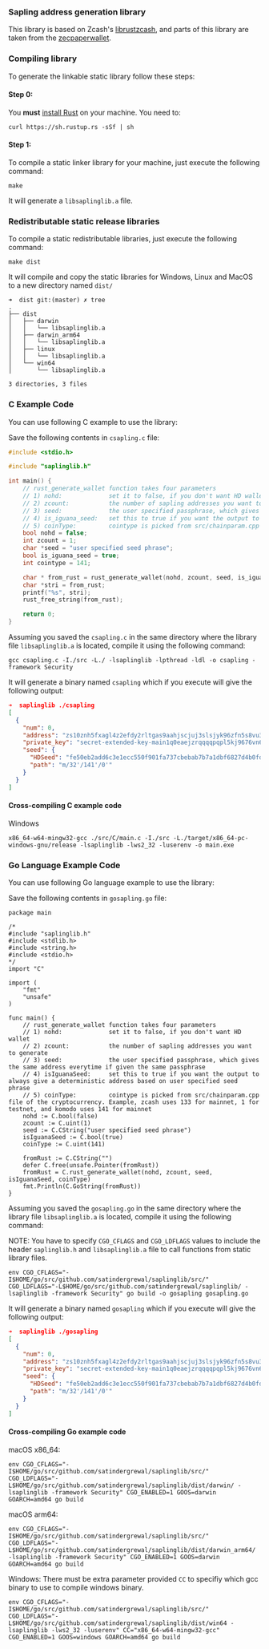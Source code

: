 
### Sapling address generation library

This library is based on Zcash's [librustzcash](https://github.com/zcash/librustzcash), and parts of this library are taken from the [zecpaperwallet](https://github.com/adityapk00/zecpaperwallet).

### Compiling library

To generate the linkable static library follow these steps:

#### Step 0:

You **must** [install Rust](https://www.rust-lang.org/tools/install) on your machine. You need to:

```shell
curl https://sh.rustup.rs -sSf | sh
```

#### Step 1:

To compile a static linker library for your machine, just execute the following command:

```shell
make
```

It will generate a `libsaplinglib.a` file.


### Redistributable static release libraries

To compile a static redistributable libraries, just execute the following command:

```shell
make dist
```

It will compile and copy the static libraries for Windows, Linux and MacOS to a new directory named `dist/`

```shell
➜  dist git:(master) ✗ tree
.
├── dist
│   ├── darwin
│   │   └── libsaplinglib.a
│   ├── darwin_arm64
│   │   └── libsaplinglib.a
│   ├── linux
│   │   └── libsaplinglib.a
│   └── win64
│       └── libsaplinglib.a

3 directories, 3 files
```


### C Example Code

You can use following C example to use the library:

Save the following contents in `csapling.c` file:

```C
#include <stdio.h>

#include "saplinglib.h"

int main() {
	// rust_generate_wallet function takes four parameters
	// 1) nohd:				set it to false, if you don't want HD wallet
	// 2) zcount:			the number of sapling addresses you want to generate
	// 3) seed:				the user specified passphrase, which gives the same address everytime if given the same passphrase
	// 4) is_iguana_seed:	set this to true if you want the output to always give a deterministic address based on user specified seed phrase
	// 5) coinType:			cointype is picked from src/chainparam.cpp file of the cryptocurrency. Example, zcash uses 133 for mainnet, 1 for testnet, and komodo uses 141 for mainnet
	bool nohd = false;
	int zcount = 1;
	char *seed = "user specified seed phrase";
	bool is_iguana_seed = true;
	int cointype = 141;

	char * from_rust = rust_generate_wallet(nohd, zcount, seed, is_iguana_seed, cointype);
	char *stri = from_rust;
	printf("%s", stri);
	rust_free_string(from_rust);

	return 0;
}
```

Assuming you saved the `csapling.c` in the same directory where the library file `libsaplinglib.a` is located, compile it using the following command:

```shell
gcc csapling.c -I./src -L./ -lsaplinglib -lpthread -ldl -o csapling -framework Security
```

It will generate a binary named `csapling` which if you execute will give the following output:

```json
➜  saplinglib ./csapling
[
  {
    "num": 0,
    "address": "zs10znh5fxagl4z2efdy2rltgas9aahjscjuj3slsjyk96zfn5s8vu3sz6u8s4jkyl9zswp2ucm68j",
    "private_key": "secret-extended-key-main1q0eaejzrqqqqpqpl5kj9676vn6dx4ul0s8vc2xhqu3g2f22r8494l0sjkega75nvhupyasuxrfyj2usr2g8ru2uv4y8d88g3xtrhg0jvcuzgy50wp3dsdnfs3nxjaj2qvpswg93x0e5sety25d6ktcgzkc7ntxq9rg60mfcq9fh8gp97h8aw8ccvn74z68tps6d43ukww4f55k6rhm2322sc02ugq7tur0e9kpj34tevyeej4h38dfz6ktj4thtv3alg0eydkm4rrlssautyr",
    "seed": {
      "HDSeed": "fe50eb2add6c3e1ecc550f901fa737cbebab7b7a1dbf6827d4b0fd3521d2f93e",
      "path": "m/32'/141'/0'"
    }
  }
]
```

#### Cross-compiling C example code

Windows

```shell
x86_64-w64-mingw32-gcc ./src/C/main.c -I./src -L./target/x86_64-pc-windows-gnu/release -lsaplinglib -lws2_32 -luserenv -o main.exe
```


### Go Language Example Code

You can use following Go language example to use the library:

Save the following contents in `gosapling.go` file:


```golang
package main

/*
#include "saplinglib.h"
#include <stdlib.h>
#include <string.h>
#include <stdio.h>
*/
import "C"

import (
	"fmt"
	"unsafe"
)

func main() {
	// rust_generate_wallet function takes four parameters
	// 1) nohd:				set it to false, if you don't want HD wallet
	// 2) zcount:			the number of sapling addresses you want to generate
	// 3) seed:				the user specified passphrase, which gives the same address everytime if given the same passphrase
	// 4) isIguanaSeed:		set this to true if you want the output to always give a deterministic address based on user specified seed phrase
	// 5) coinType:			cointype is picked from src/chainparam.cpp file of the cryptocurrency. Example, zcash uses 133 for mainnet, 1 for testnet, and komodo uses 141 for mainnet
	nohd := C.bool(false)
	zcount := C.uint(1)
	seed := C.CString("user specified seed phrase")
	isIguanaSeed := C.bool(true)
	coinType := C.uint(141)

	fromRust := C.CString("")
	defer C.free(unsafe.Pointer(fromRust))
	fromRust = C.rust_generate_wallet(nohd, zcount, seed, isIguanaSeed, coinType)
	fmt.Println(C.GoString(fromRust))
}
```

Assuming you saved the `gosapling.go` in the same directory where the library file `libsaplinglib.a` is located, compile it using the following command:

NOTE: You have to specify `CGO_CFLAGS` and `CGO_LDFLAGS` values to include the header `saplinglib.h` and `libsaplinglib.a` file to call functions from static library files.

```shell
env CGO_CFLAGS="-I$HOME/go/src/github.com/satindergrewal/saplinglib/src/" CGO_LDFLAGS="-L$HOME/go/src/github.com/satindergrewal/saplinglib/ -lsaplinglib -framework Security" go build -o gosapling gosapling.go
```

It will generate a binary named `gosapling` which if you execute will give the following output:


```json
➜  saplinglib ./gosapling
[
  {
    "num": 0,
    "address": "zs10znh5fxagl4z2efdy2rltgas9aahjscjuj3slsjyk96zfn5s8vu3sz6u8s4jkyl9zswp2ucm68j",
    "private_key": "secret-extended-key-main1q0eaejzrqqqqpqpl5kj9676vn6dx4ul0s8vc2xhqu3g2f22r8494l0sjkega75nvhupyasuxrfyj2usr2g8ru2uv4y8d88g3xtrhg0jvcuzgy50wp3dsdnfs3nxjaj2qvpswg93x0e5sety25d6ktcgzkc7ntxq9rg60mfcq9fh8gp97h8aw8ccvn74z68tps6d43ukww4f55k6rhm2322sc02ugq7tur0e9kpj34tevyeej4h38dfz6ktj4thtv3alg0eydkm4rrlssautyr",
    "seed": {
      "HDSeed": "fe50eb2add6c3e1ecc550f901fa737cbebab7b7a1dbf6827d4b0fd3521d2f93e",
      "path": "m/32'/141'/0'"
    }
  }
]
```

#### Cross-compiling Go example code

macOS x86_64:

```shell
env CGO_CFLAGS="-I$HOME/go/src/github.com/satindergrewal/saplinglib/src/" CGO_LDFLAGS="-L$HOME/go/src/github.com/satindergrewal/saplinglib/dist/darwin/ -lsaplinglib -framework Security" CGO_ENABLED=1 GOOS=darwin GOARCH=amd64 go build
```

macOS arm64:

```shell
env CGO_CFLAGS="-I$HOME/go/src/github.com/satindergrewal/saplinglib/src/" CGO_LDFLAGS="-L$HOME/go/src/github.com/satindergrewal/saplinglib/dist/darwin_arm64/ -lsaplinglib -framework Security" CGO_ENABLED=1 GOOS=darwin GOARCH=amd64 go build
```

Windows:
There must be extra parameter provided `CC` to specifiy which gcc binary to use to compile windows binary.

```shell
env CGO_CFLAGS="-I$HOME/go/src/github.com/satindergrewal/saplinglib/src/" CGO_LDFLAGS="-L$HOME/go/src/github.com/satindergrewal/saplinglib/dist/win64 -lsaplinglib -lws2_32 -luserenv" CC="x86_64-w64-mingw32-gcc" CGO_ENABLED=1 GOOS=windows GOARCH=amd64 go build
```